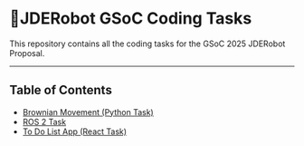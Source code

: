 # 🚀JDERobot GSoC Coding Tasks

This repository contains all the coding tasks for the GSoC 2025 JDERobot Proposal.

---
## Table of Contents 
- [Brownian Movement (Python Task)](https://github.com/AshishRamesh/Gsoc_Code_Tasks/tree/main/python)
- [ROS 2 Task](https://github.com/AshishRamesh/Gsoc_Code_Tasks/tree/main/ros2/src)
- [To Do List App (React Task)](https://github.com/AshishRamesh/Gsoc_Code_Tasks/tree/main/react/todo_list_app)
